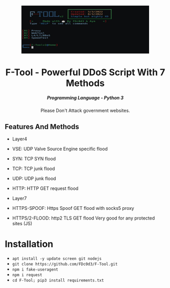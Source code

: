 <p align="center"><img src="https://raw.githubusercontent.com/FDc0d3/F-Tool/main/screenshot/IMG_20220803_215921.jpg" width="400px" height="150px" alt="picture"></p>
<h1 align="center">F-Tool - Powerful DDoS Script With 7 Methods</h1>
<em><h5 align="center">Programming Language - Python 3</h5></em>

<p align="center">Please Don't Attack government websites.</p>

## Features And Methods

* Layer4

* VSE: UDP Valve Source Engine specific flood
* SYN: TCP SYN flood
* TCP: TCP junk flood
* UDP:  UDP junk flood
* HTTP: HTTP GET request flood

* Layer7

* HTTPS-SPOOF: Https Spoof GET flood with socks5 proxy
* HTTPS/2-FLOOD: http2 TLS GET flood Very good for any protected sites (JS)

# Installation

* ```apt install -y update screen git nodejs```
* ```git clone https://github.com/FDc0d3/F-Tool.git```
* ```npm i fake-useragent```
* ```npm i request```
* ```cd F-Tool; pip3 install requirements.txt```
